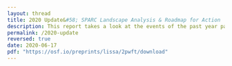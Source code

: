 ```yaml
---
layout: thread
title: 2020 Update&#58; SPARC Landscape Analysis & Roadmap for Action
description: This report takes a look at the events of the past year particularly the global COVID health, and resulting economic, crisis, and provides updates on the academic publishing market landscape, and the status of the key companies involved. 
permalink: /2020-update
reversed: true
date: 2020-06-17
pdf: "https://osf.io/preprints/lissa/2pwft/download"
---
```

